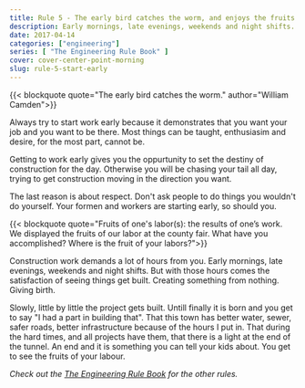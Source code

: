 ```yaml
---
title: Rule 5 - The early bird catches the worm, and enjoys the fruits of its labor.
description: Early mornings, late evenings, weekends and night shifts. Why?
date: 2017-04-14
categories: ["engineering"]
series: [ "The Engineering Rule Book" ]
cover: cover-center-point-morning
slug: rule-5-start-early
---
```


{{< blockquote quote="The early bird catches the worm." author="William Camden">}}

Always try to start work early because it demonstrates that you want your job and you want to be there. Most things can be taught, enthusiasim and desire, for the most part, cannot be.

Getting to work early gives you the oppurtunity to set the destiny of construction for the day. Otherwise you will be chasing your tail all day, trying to get construction moving in the direction you want.

The last reason is about respect. Don't ask people to do things you wouldn't do yourself. Your formen and workers are starting early, so should you.

{{< blockquote quote="Fruits of one's labor(s): the results of one’s work. We displayed the fruits of our labor at the county fair. What have you accomplished? Where is the fruit of your labors?">}}

Construction work demands a lot of hours from you. Early mornings, late evenings, weekends and night shifts. But with those hours comes the satisfaction of seeing things get built. Creating something from nothing. Giving birth.

Slowly, little by little the project gets built. Untill finally it is born and you get to say "I had a part in building that". That this town has better water, sewer, safer roads, better infrastructure because of the hours I put in. That during the hard times, and all projects have them, that there is a light at the end of the tunnel. An end and it is something you can tell your kids about. You get to see the fruits of your labour.

_Check out the [The Engineering Rule Book](/series/the-engineering-rule-book) for the other rules._

